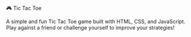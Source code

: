 🎮 Tic Tac Toe

A simple and fun Tic Tac Toe game built with HTML, CSS, and JavaScript. Play against a friend or challenge yourself to improve your strategies!
